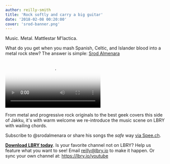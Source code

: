 ```yaml
---
author: reilly-smith
title: 'Rock softly and carry a big guitar'
date: '2018-02-08 00:20:00'
cover: 'srod-banner.png'
---
```


Music. Metal. Mattlestar M'lactica.

What do you get when you mash Spanish, Celtic, and Islander blood into a metal rock stew? The answer is simple: [Srod Almenara](https://open.lbry.io/%40srodalmenara)

<video controls poster="http://berk.ninja/thumbnails/eNpdks5RALU" src="https://spee.ch/65a20aaa01bf7a8f6e99c69e0c536a3359536a34/star-wars-rogue-one-trailer-theme-cover.mp4"/></video>

From metal and progressive rock originals to the best geek covers this side of Jakku, it's with warm welcome we re-introduce the music scene on LBRY with wailing chords.

Subscribe to @srodalmenara or share his songs the *safe* way [via Spee.ch](https://spee.ch/@srodalmenara).

[**Download LBRY today**](https://lbry.io/get). Is your favorite channel not on LBRY? Help us feature what you want to see! Email [reilly@lbry.io](mailto:reilly@lbry.io) to make it happen. Or sync your own channel at: https://lbry.io/youtube
